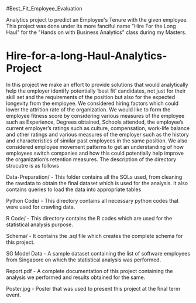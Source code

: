 #Best_Fit_Employee_Evaluation

Analytics project to predict an Employee's Tenure with the given employee. 
This project was done under its more fanciful name "Hire For the Long Haul" for the "Hands on with Business Analytics" class during my Masters.  

# Hire-for-a-long-Haul-Analytics-Project
In this project we make an effort to provide solutions that would analytically help the employer identify potentially ‘best fit’ candidates, not just for their skill set and the requirements of the position but also for the expected longevity from the employee. We considered hiring factors which could lower the attrition rate of the organization. We would like to form the employee fitness score by considering various measures of the employee such as Experience, Degrees obtained, Schools attended, the employee’s current employer’s ratings such as culture, compensation, work-life balance and other ratings and various measures of the employer such as the history and characteristics of similar past employees in the same position. We also considered employee movement patterns to get an understanding of how employees switch companies and how this could potentially help improve the organization’s retention measures.
The description of the directory strucutre is as follows

Data-Preparation/ - This folder contains all the SQLs used, from cleaning the rawdata to obtain the final dataset 
which is used for the analysis. It also contains queries to load the data into appropriate tables

Python Code/ - This directory contains all necessary python codes that were used for crawling data. 

R Code/ - This directory contains the R codes which are used for the statistical analysis purpose.

Schema/ - It contains the .sql file which creates the complete schema for this project.

SG Model Data - A sample dataset containing the list of software employees from Singapore on which the statistical analysis was performed.

Report.pdf - A complete documentation of this project containing the analysis we performed and results obtained for the same.

Poster.jpg - Poster that was used to present this project at the final term event.
